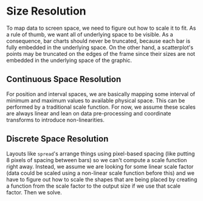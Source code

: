 # Size Resolution

To map data to screen space, we need to figure out how to scale it to fit. As a rule of thumb, we
want all of underlying space to be visible. As a consequence, bar charts should never be truncated,
because each bar is fully embedded in the underlying space. On the other hand, a scatterplot's
points may be truncated on the edges of the frame since their sizes are not embedded in the
underlying space of the graphic.

## Continuous Space Resolution

For position and interval spaces, we are basically mapping some interval of minimum and maximum
values to available physical space. This can be performed by a traditional scale function. For now,
we assume these scales are always linear and lean on data pre-processing and coordinate transforms
to introduce non-linearities.

## Discrete Space Resolution

Layouts like `spread`'s arrange things using pixel-based spacing (like putting 8 pixels of spacing
between bars) so we can't compute a scale function right away. Instead, we assume we are looking for
some linear scale factor (data could be scaled using a non-linear scale function before this) and we have to figure
out how to scale the shapes that are being placed by creating a function from the scale factor to
the output size if we use that scale factor. Then we solve.
